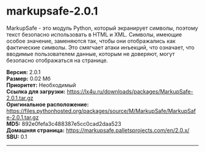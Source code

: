 # markupsafe-2.0.1
MarkupSafe - это модуль Python, который экранирует символы, поэтому текст безопасно использовать в HTML и XML. Символы, имеющие особое значение, заменяются так, чтобы они отображались как фактические символы. Это смягчает атаки инъекций, что означает, что вводимые пользователем данные, которым не доверяют, могут безопасно отображаться на странице.

**Версия:** 2.0.1<br />
**Размер:** 0.02 Мб<br />
**Приоритет:** Необходимый<br />
**Ссылка для загрузки:** https://lx4u.ru/downloads/packages/MarkupSafe-2.0.1.tar.gz<br />
**Оригинальное расположение:** https://files.pythonhosted.org/packages/source/M/MarkupSafe/MarkupSafe-2.0.1.tar.gz<br/>
**MD5:** 892e0fefa3c488387e5cc0cad2daa523<br />
**Домашняя страница:** https://markupsafe.palletsprojects.com/en/2.0.x/
<br />**SBU:** 0.1

***
